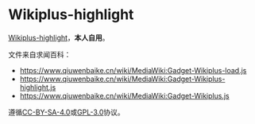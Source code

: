# Wikiplus-highlight

[Wikiplus-highlight](https://github.com/bhsd-harry/Wikiplus-highlight)，__本人自用__。

文件来自求闻百科：
* <https://www.qiuwenbaike.cn/wiki/MediaWiki:Gadget-Wikiplus-load.js>
* <https://www.qiuwenbaike.cn/wiki/MediaWiki:Gadget-Wikiplus-highlight.js>
* <https://www.qiuwenbaike.cn/wiki/MediaWiki:Gadget-Wikiplus.js>

遵循[CC-BY-SA-4.0](https://creativecommons.org/licenses/by-sa/4.0/)或[GPL-3.0](https://www.gnu.org/licenses/gpl-3.0.html)协议。
